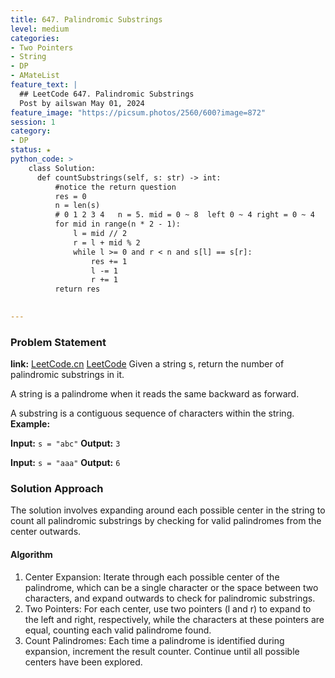 ```yaml
---
title: 647. Palindromic Substrings
level: medium
categories:
- Two Pointers
- String
- DP
- AMateList
feature_text: |
  ## LeetCode 647. Palindromic Substrings
  Post by ailswan May 01, 2024
feature_image: "https://picsum.photos/2560/600?image=872"
session: 1
category:
- DP
status: ★
python_code: >
    class Solution:
      def countSubstrings(self, s: str) -> int:
          #notice the return question 
          res = 0
          n = len(s)
          # 0 1 2 3 4   n = 5. mid = 0 ~ 8  left 0 ~ 4 right = 0 ~ 4
          for mid in range(n * 2 - 1):
              l = mid // 2
              r = l + mid % 2
              while l >= 0 and r < n and s[l] == s[r]:
                  res += 1
                  l -= 1
                  r += 1
          return res
            

---
```


### Problem Statement
**link:**
[LeetCode.cn](https://leetcode.cn/problems/palindromic-substrings/)
[LeetCode](https://leetcode.com/palindromic-substrings/)
Given a string s, return the number of palindromic substrings in it.

A string is a palindrome when it reads the same backward as forward.

A substring is a contiguous sequence of characters within the string.
**Example:**

**Input:** `s = "abc"`
**Output:** `3`

**Input:** `s = "aaa"`
**Output:** `6`
 
 
### Solution Approach
The solution involves expanding around each possible center in the string to count all palindromic substrings by checking for valid palindromes from the center outwards.

#### Algorithm
1. Center Expansion: Iterate through each possible center of the palindrome, which can be a single character or the space between two characters, and expand outwards to check for palindromic substrings.
2. Two Pointers: For each center, use two pointers (l and r) to expand to the left and right, respectively, while the characters at these pointers are equal, counting each valid palindrome found.
3. Count Palindromes: Each time a palindrome is identified during expansion, increment the result counter. Continue until all possible centers have been explored.